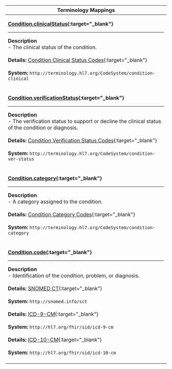 |Terminology Mappings|
|---|
|<p>**[Condition.clinicalStatus](https://hl7.org/fhir/r4/valueset-condition-clinical.html){:target="_blank"}**<hr>**Description**<br>- The clinical status of the condition.<br><br>**Details:** [Condition Clinical Status Codes](https://hl7.org/fhir/r4/valueset-condition-clinical.html){:target="_blank"}<br><br>**System:** `http://terminology.hl7.org/CodeSystem/condition-clinical`<br><br>|
|<p>**[Condition.verificationStatus](https://hl7.org/fhir/r4/valueset-condition-ver-status.html){:target="_blank"}**<hr>**Description**<br>- The verification status to support or decline the clinical status of the condition or diagnosis.<br><br>**Details:** [Condition Verification Status Codes](https://hl7.org/fhir/r4/valueset-condition-ver-status.html){:target="_blank"}<br><br>**System:** `http://terminology.hl7.org/CodeSystem/condition-ver-status`<br><br>|
|<p>**[Condition.category](https://hl7.org/fhir/r4/valueset-condition-category.html){:target="_blank"}**<hr>**Description**<br>- A category assigned to the condition.<br><br>**Details:** [Condition Category Codes](https://hl7.org/fhir/r4/valueset-condition-category.html){:target="_blank"}<br><br>**System:** `http://terminology.hl7.org/CodeSystem/condition-category`<br><br>|
|<p>**[Condition.code](https://hl7.org/fhir/r4/condition-definitions.html#Condition.code){:target="_blank"}**<hr>**Description**<br>- Identification of the condition, problem, or diagnosis.<br><br>**Details:** [SNOMED CT](https://hl7.org/fhir/r4/snomedct.html){:target="_blank"}<br><br>**System:** `http://snomed.info/sct`<br><br>**Details:** [ICD-9-CM](https://hl7.org/fhir/icd.html){:target="_blank"}<br><br>**System:** `http://hl7.org/fhir/sid/icd-9-cm`<br><br>**Details:** [ICD-10-CM](https://hl7.org/fhir/icd.html){:target="_blank"}<br><br>**System:** `http://hl7.org/fhir/sid/icd-10-cm`<br><br>|